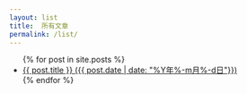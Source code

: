 ```yaml
---
layout: list
title:  所有文章
permalink: /list/
---
```


<ul id="all-page-list" class="list-unstyled">
	{% for post in site.posts %}
	<li>
		<a href="{{ post.url | prepend: site.baseurl }}">
			{{ post.title }} 
			<span>({{ post.date | date: "%Y年%-m月%-d日"}})</span>
		</a>
	</li>
	{% endfor %}
</ul>